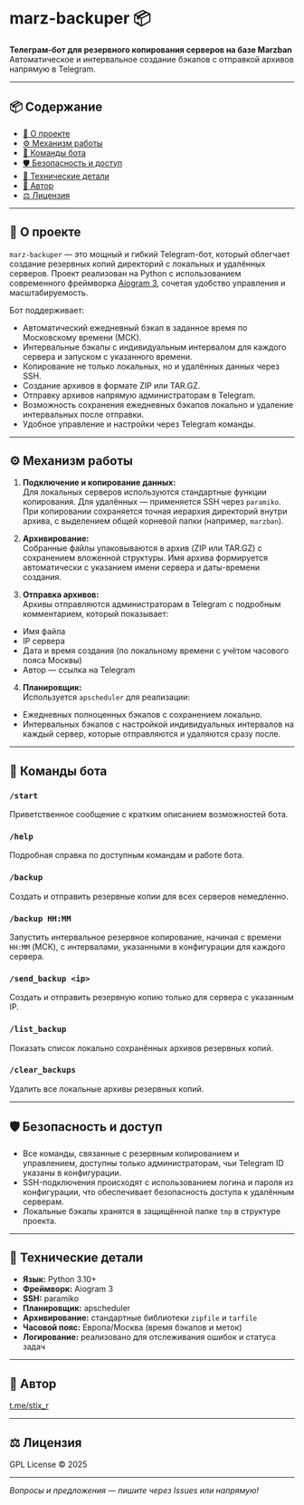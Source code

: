 # marz-backuper 📦

**Телеграм-бот для резервного копирования серверов на базе Marzban**  
Автоматическое и интервальное создание бэкапов с отправкой архивов напрямую в Telegram.

---

## 📦 Содержание

- [📖 О проекте](#📖-о-проекте)
- [⚙️ Механизм работы](#⚙️-механизм-работы)
- [🤖 Команды бота](#🤖-команды-бота)
- [🛡️ Безопасность и доступ](#🛡️-безопасность-и-доступ)
- [🔧 Технические детали](#🔧-технические-детали)
- [👤 Автор](#👤-автор)
- [⚖️ Лицензия](#⚖️-лицензия)

---

## 📖 О проекте

`marz-backuper` — это мощный и гибкий Telegram-бот, который облегчает создание резервных копий директорий с локальных и удалённых серверов. Проект реализован на Python с использованием современного фреймворка [Aiogram 3](https://docs.aiogram.dev/en/latest/), сочетая удобство управления и масштабируемость.

Бот поддерживает:

- Автоматический ежедневный бэкап в заданное время по Московскому времени (МСК).
- Интервальные бэкапы с индивидуальным интервалом для каждого сервера и запуском с указанного времени.
- Копирование не только локальных, но и удалённых данных через SSH.
- Создание архивов в формате ZIP или TAR.GZ.
- Отправку архивов напрямую администраторам в Telegram.
- Возможность сохранения ежедневных бэкапов локально и удаление интервальных после отправки.
- Удобное управление и настройки через Telegram команды.

---

## ⚙️ Механизм работы

1. **Подключение и копирование данных:**  
   Для локальных серверов используются стандартные функции копирования. Для удалённых — применяется SSH через `paramiko`.  
   При копировании сохраняется точная иерархия директорий внутри архива, с выделением общей корневой папки (например, `marzban`).

2. **Архивирование:**  
Собранные файлы упаковываются в архив (ZIP или TAR.GZ) с сохранением вложенной структуры. Имя архива формируется автоматически с указанием имени сервера и даты-времени создания.

3. **Отправка архивов:**  
Архивы отправляются администраторам в Telegram с подробным комментарием, который показывает:

- Имя файла  
- IP сервера  
- Дата и время создания (по локальному времени с учётом часового пояса Москвы)  
- Автор — ссылка на Telegram

4. **Планировщик:**  
Используется `apscheduler` для реализации:

- Ежедневных полноценных бэкапов с сохранением локально.  
- Интервальных бэкапов с настройкой индивидуальных интервалов на каждый сервер, которые отправляются и удаляются сразу после.

---

## 🤖 Команды бота

### `/start`  
Приветственное сообщение с кратким описанием возможностей бота.

### `/help`  
Подробная справка по доступным командам и работе бота.

### `/backup`  
Создать и отправить резервные копии для всех серверов немедленно.

### `/backup HH:MM`  
Запустить интервальное резервное копирование, начиная с времени `HH:MM` (МСК), с интервалами, указанными в конфигурации для каждого сервера.

### `/send_backup <ip>`  
Создать и отправить резервную копию только для сервера с указанным IP.

### `/list_backup`  
Показать список локально сохранённых архивов резервных копий.

### `/clear_backups`  
Удалить все локальные архивы резервных копий.

---

## 🛡️ Безопасность и доступ

- Все команды, связанные с резервным копированием и управлением, доступны только администраторам, чьи Telegram ID указаны в конфигурации.
- SSH-подключения происходят с использованием логина и пароля из конфигурации, что обеспечивает безопасность доступа к удалённым серверам.
- Локальные бэкапы хранятся в защищённой папке `tmp` в структуре проекта.

---

## 🔧 Технические детали

- **Язык:** Python 3.10+  
- **Фреймворк:** Aiogram 3  
- **SSH:** paramiko  
- **Планировщик:** apscheduler  
- **Архивирование:** стандартные библиотеки `zipfile` и `tarfile`  
- **Часовой пояс:** Европа/Москва (время бэкапов и меток)  
- **Логирование:** реализовано для отслеживания ошибок и статуса задач

---

## 👤 Автор

[t.me/stix_r](https://t.me/stix_r)

---

## ⚖️ Лицензия

GPL License © 2025

---

*Вопросы и предложения — пишите через Issues или напрямую!*

